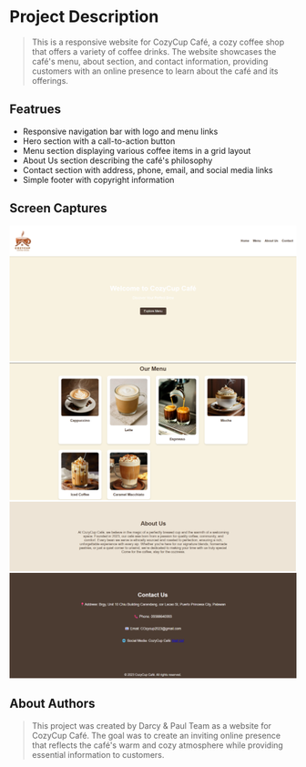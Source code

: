 # Project Description
> This is a responsive website for CozyCup Café, a cozy coffee shop that offers a variety of coffee drinks. The website showcases the café's menu, about section, and contact information, providing customers with an online presence to learn about the café and its offerings.

## Featrues
- Responsive navigation bar with logo and menu links
- Hero section with a call-to-action button
- Menu section displaying various coffee items in a grid layout
- About Us section describing the café's philosophy
- Contact section with address, phone, email, and social media links
- Simple footer with copyright information
## Screen Captures
![WebsiteProjectPicture1](img/WebsiteProjectPicture1.png)
![WebsiteProjectPicture2](img/WebsiteProjectPicrture2.png)
![WebsiteProjectPicture3](img/WebsiteProjectPicrture3.png)
![WebsiteProjectPicture4](img/WebsiteProjectPicrture4.png)
## About Authors
> This project was created by Darcy & Paul Team as a website for CozyCup Café. The goal was to create an inviting online presence that reflects the café's warm and cozy atmosphere while providing essential information to customers.